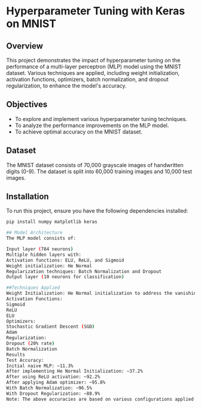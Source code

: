 # Hyperparameter Tuning with Keras on MNIST

## Overview

This project demonstrates the impact of hyperparameter tuning on the performance of a multi-layer perceptron (MLP) model using the MNIST dataset. Various techniques are applied, including weight initialization, activation functions, optimizers, batch normalization, and dropout regularization, to enhance the model's accuracy.

## Objectives

- To explore and implement various hyperparameter tuning techniques.
- To analyze the performance improvements on the MLP model.
- To achieve optimal accuracy on the MNIST dataset.

## Dataset

The MNIST dataset consists of 70,000 grayscale images of handwritten digits (0-9). The dataset is split into 60,000 training images and 10,000 test images.

## Installation

To run this project, ensure you have the following dependencies installed:

```bash
pip install numpy matplotlib keras

## Model Architecture
The MLP model consists of:

Input layer (784 neurons)
Multiple hidden layers with:
Activation functions: ELU, ReLU, and Sigmoid
Weight initialization: He Normal
Regularization techniques: Batch Normalization and Dropout
Output layer (10 neurons for classification)

##Techniques Applied
Weight Initialization: He Normal initialization to address the vanishing gradient problem.
Activation Functions:
Sigmoid
ReLU
ELU
Optimizers:
Stochastic Gradient Descent (SGD)
Adam
Regularization:
Dropout (20% rate)
Batch Normalization
Results
Test Accuracy:
Initial naive MLP: ~11.3%
After implementing He Normal Initialization: ~37.2%
After using ReLU activation: ~92.2%
After applying Adam optimizer: ~95.8%
With Batch Normalization: ~96.5%
With Dropout Regularization: ~88.9%
Note: The above accuracies are based on various configurations applied throughout the project.
